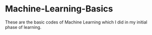# Machine-Learning-Basics
These are the basic codes of Machine Learning which I did in my initial phase of learning.
